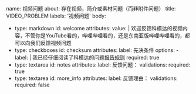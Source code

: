 name: 视频问题
about: 存在视频，简介或素材问题（而非附件问题）
title: VIDEO_PROBLEM
labels: '视频问题'
body:
  - type: markdown
    id: welcome
    attributes:
      value: |
        欢迎反馈科模达的视频内容，不管你是YouTube看的，哔哩哔哩看的，还是东南亚版哔哩哔哩看的，都可以向我们反馈视频问题
  - type: checkboxes
    id: checksum
    attributes:
      label: 先决条件
      options:
        - label: |
            我已经仔细阅读了科模达的问题[报告规则](https://github.com/vmlmwiki/kemoda/blob/main/ISSUES_REPORT_RULES.md)
          required: true
  - type: textarea
    id: notes
    attributes:
      label: 反馈问题：
    validations:
      required: true
  - type: textarea
    id: more_info
    attributes:
      label: 反馈理由：
    validations:
      required: false
